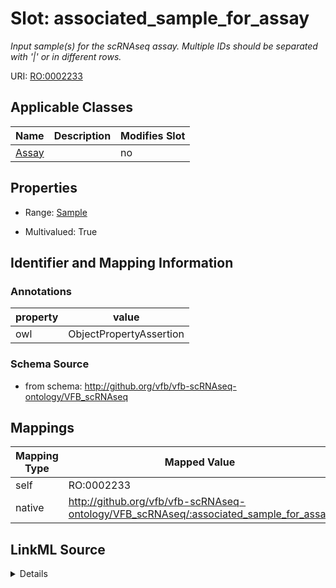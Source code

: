 

# Slot: associated_sample_for_assay


_Input sample(s) for the scRNAseq assay. Multiple IDs should be separated with '|' or in different rows._





URI: [RO:0002233](http://purl.obolibrary.org/obo/RO_0002233)



<!-- no inheritance hierarchy -->





## Applicable Classes

| Name | Description | Modifies Slot |
| --- | --- | --- |
| [Assay](Assay.md) |  |  no  |







## Properties

* Range: [Sample](Sample.md)

* Multivalued: True





## Identifier and Mapping Information





### Annotations

| property | value |
| --- | --- |
| owl | ObjectPropertyAssertion |



### Schema Source


* from schema: http://github.org/vfb/vfb-scRNAseq-ontology/VFB_scRNAseq




## Mappings

| Mapping Type | Mapped Value |
| ---  | ---  |
| self | RO:0002233 |
| native | http://github.org/vfb/vfb-scRNAseq-ontology/VFB_scRNAseq/:associated_sample_for_assay |




## LinkML Source

<details>
```yaml
name: associated_sample_for_assay
annotations:
  owl:
    tag: owl
    value: ObjectPropertyAssertion
description: Input sample(s) for the scRNAseq assay. Multiple IDs should be separated
  with '|' or in different rows.
from_schema: http://github.org/vfb/vfb-scRNAseq-ontology/VFB_scRNAseq
rank: 1000
slot_uri: RO:0002233
alias: associated_sample_for_assay
owner: Assay
domain_of:
- Assay
range: Sample
multivalued: true

```
</details>